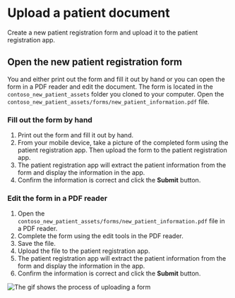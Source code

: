 # Upload a patient document

Create a new patient registration form and upload it to the patient registration app.

## Open the new patient registration form

You and either print out the form and fill it out by hand or you can open the form in a PDF reader and edit the document. The form is located in the `contoso_new_patient_assets` folder you cloned to your computer. Open the `contoso_new_patient_assets/forms/new_patient_information.pdf` file.

### Fill out the form by hand

1. Print out the form and fill it out by hand.
1. From your mobile device, take a picture of the completed form using the patient registration app. Then upload the form to the patient registration app.
1. The patient registration app will extract the patient information from the form and display the information in the app.
1. Confirm the information is correct and click the **Submit** button.

### Edit the form in a PDF reader

1. Open the `contoso_new_patient_assets/forms/new_patient_information.pdf` file in a PDF reader.
1. Complete the form using the edit tools in the PDF reader.
1. Save the file.
1. Upload the file to the patient registration app.
1. The patient registration app will extract the patient information from the form and display the information in the app.
1. Confirm the information is correct and click the **Submit** button.

![The gif shows the process of uploading a form](./img/basic-workflow.gif)
